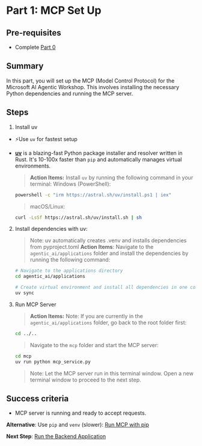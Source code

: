 # Part 1: MCP Set Up

## Pre-requisites
- Complete [Part 0](../SETUP.md)

## Summary
In this part, you will set up the MCP (Model Control Protocol) for the Microsoft AI Agentic Workshop. This involves installing the necessary Python dependencies and running the MCP server.

## Steps
1. Install uv

- ⚡Use `uv` for fastest setup

- [**uv**](https://github.com/astral-sh/uv) is a blazing-fast Python package installer and resolver written in Rust. It's 10-100x faster than `pip` and automatically manages virtual environments.

    > **Action Items:**
    > Install `uv` by running the following command in your terminal:
    > Windows (PowerShell):
    ```bash
    powershell -c "irm https://astral.sh/uv/install.ps1 | iex"
    ```
    > macOS/Linux:
    ```bash
    curl -LsSf https://astral.sh/uv/install.sh | sh
    ```

2. Install dependencies with uv:

    > Note: uv automatically creates .venv and installs dependencies from pyproject.toml
    > **Action Items**:
    > Navigate to the `agentic_ai/applications` folder and install the dependencies by running the following command:
    ```bash
    # Navigate to the applications directory
    cd agentic_ai/applications

    # Create virtual environment and install all dependencies in one command
    uv sync
    ```
2. Run MCP Server

    > **Action Items:**
    > Note: If you are currently in the `agentic_ai/applications` folder, go back to the root folder first:
    ```bash
    cd ../..
    ```
    > Navigate to the `mcp` folder and start the MCP server:
    ```bash
    cd mcp
    uv run python mcp_service.py
    ```
    > Note: Let the MCP server run in this terminal window. Open a new terminal window to proceed to the next step. 
## Success criteria
- MCP server is running and ready to accept requests.

**Alternative**: Use `pip` and `venv` (slower): [Run MCP with pip](mcp_pip.md)

**Next Step**: [Run the Backend Application](02_backend_uv.md)